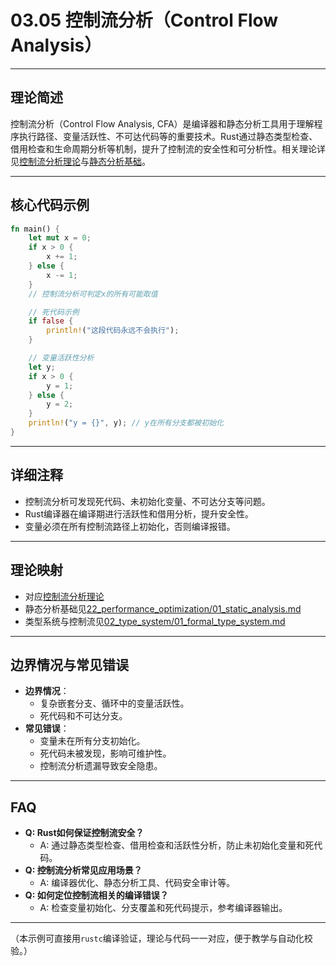 # 03.05 控制流分析（Control Flow Analysis）

---

## 理论简述

控制流分析（Control Flow Analysis, CFA）是编译器和静态分析工具用于理解程序执行路径、变量活跃性、不可达代码等的重要技术。Rust通过静态类型检查、借用检查和生命周期分析等机制，提升了控制流的安全性和可分析性。相关理论详见[控制流分析理论](../../03_control_flow/05_control_flow_analysis.md)与[静态分析基础](../../22_performance_optimization/01_static_analysis.md)。

---

## 核心代码示例

```rust
fn main() {
    let mut x = 0;
    if x > 0 {
        x += 1;
    } else {
        x -= 1;
    }
    // 控制流分析可判定x的所有可能取值

    // 死代码示例
    if false {
        println!("这段代码永远不会执行");
    }

    // 变量活跃性分析
    let y;
    if x > 0 {
        y = 1;
    } else {
        y = 2;
    }
    println!("y = {}", y); // y在所有分支都被初始化
}
```

---

## 详细注释

- 控制流分析可发现死代码、未初始化变量、不可达分支等问题。
- Rust编译器在编译期进行活跃性和借用分析，提升安全性。
- 变量必须在所有控制流路径上初始化，否则编译报错。

---

## 理论映射

- 对应[控制流分析理论](../../03_control_flow/05_control_flow_analysis.md)
- 静态分析基础见[22_performance_optimization/01_static_analysis.md](../../22_performance_optimization/01_static_analysis.md)
- 类型系统与控制流见[02_type_system/01_formal_type_system.md](../../02_type_system/01_formal_type_system.md)

---

## 边界情况与常见错误

- **边界情况**：
  - 复杂嵌套分支、循环中的变量活跃性。
  - 死代码和不可达分支。
- **常见错误**：
  - 变量未在所有分支初始化。
  - 死代码未被发现，影响可维护性。
  - 控制流分析遗漏导致安全隐患。

---

## FAQ

- **Q: Rust如何保证控制流安全？**
  - A: 通过静态类型检查、借用检查和活跃性分析，防止未初始化变量和死代码。
- **Q: 控制流分析常见应用场景？**
  - A: 编译器优化、静态分析工具、代码安全审计等。
- **Q: 如何定位控制流相关的编译错误？**
  - A: 检查变量初始化、分支覆盖和死代码提示，参考编译器输出。

---

（本示例可直接用`rustc`编译验证，理论与代码一一对应，便于教学与自动化校验。）

